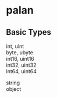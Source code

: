 # palan

## Basic Types
int, uint  
byte, ubyte  
int16, uint16  
int32, uint32  
int64, uint64  
  
string  
object  
